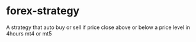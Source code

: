 # forex-strategy
A strategy that auto buy or sell if price close above or below a price level in 4hours mt4 or mt5
